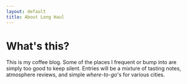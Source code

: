 ```yaml
---
layout: default
title: About Long Haul
---
```


<div class="post">
	<h1 class="pageTitle">What's this?</h1>
	<p class="intro">This is my coffee blog. Some of the places I frequent or bump into are simply too good to keep silent. Entries will be a mixture of tasting notes, atmosphere reviews, and simple <em>where-to-go</em>'s for various cities.</p>
<img src="{{ site.url }}/assets/img/twolattes.jpg" alt="">
</div>
